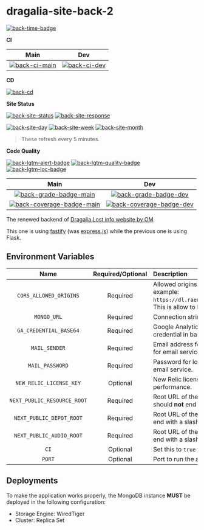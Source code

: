 # dragalia-site-back-2

[![back-time-badge]][back-time-link]

**CI**

|                 Main                 |                Dev                 |
|:------------------------------------:|:----------------------------------:|
| [![back-ci-main]][back-ci-main-link] | [![back-ci-dev]][back-ci-dev-link] |

**CD**

[![back-cd]][back-cd-link]

**Site Status**

[![back-site-status]][back-site]
[![back-site-response]][back-site]

[![back-site-day]][back-site]
[![back-site-week]][back-site]
[![back-site-month]][back-site]

> These refresh every 5 minutes.

**Code Quality**

[![back-lgtm-alert-badge]][back-lgtm-alert-link]
[![back-lgtm-quality-badge]][back-lgtm-quality-link]
[![back-lgtm-loc-badge]][back-lgtm-alert-link]

|                       Main                       |                      Dev                       |
|:------------------------------------------------:|:----------------------------------------------:|
|  [![back-grade-badge-main]][back-cq-link-main]   |  [![back-grade-badge-dev]][back-cq-link-dev]   |
| [![back-coverage-badge-main]][back-cq-link-main] | [![back-coverage-badge-dev]][back-cq-link-dev] |

The renewed backend of [Dragalia Lost info website by OM][back-site].

This one is using [fastify] (was [express.js][express]) while the previous one is using Flask.

## Environment Variables

|            Name             | Required/Optional | Description                                                                                                                                        |
|:---------------------------:|:-----------------:|:---------------------------------------------------------------------------------------------------------------------------------------------------|
|   `CORS_ALLOWED_ORIGINS`    |     Required      | Allowed origins separated by comma (`,`). For example: `https://dl.raenonx.cc,http://localhost:3000`. This is allow to be empty if `CI` is `true`. |
|         `MONGO_URL`         |     Required      | Connection string of MongoDB database.                                                                                                             |
|   `GA_CREDENTIAL_BASE64`    |     Required      | Google Analytics Data API OAuth client JSON credential in base64 string.                                                                           |
|        `MAIL_SENDER`        |     Required      | Email address for logging into a SMTP server for email service.                                                                                    |
|       `MAIL_PASSWORD`       |     Required      | Password for logging into a SMTP server for email service.                                                                                         |
|   `NEW_RELIC_LICENSE_KEY`   |     Optional      | New Relic license key for measuring the app performance.                                                                                           |
| `NEXT_PUBLIC_RESOURCE_ROOT` |     Required      | Root URL of the exported resources. This should **not** end with a slash (`/`).                                                                    |
|  `NEXT_PUBLIC_DEPOT_ROOT`   |     Required      | Root URL of the data depot. This should **not** end with a slash (`/`).                                                                            |
|  `NEXT_PUBLIC_AUDIO_ROOT`   |     Required      | Root URL of the audio depot. This should **not** end with a slash (`/`).                                                                           |
|            `CI`             |     Optional      | Set this to `true` for CI-specific behavior.                                                                                                       |
|           `PORT`            |     Optional      | Port to run the app. Defaults to `8787`.                                                                                                           |

## Deployments

To make the application works properly,
the MongoDB instance **MUST** be deployed in the following configuration:

- Storage Engine: WiredTiger
- Cluster: Replica Set

[express]: https://expressjs.com/
[fastify]: https://www.fastify.io/

[back-repo]: https://github.com/RaenonX-DL/dragalia-site-back
[back-site]: https://dl.raenonx.cc
[back-ci-main]: https://dev.azure.com/RaenonX-DL/DL-Site/_apis/build/status/dragalia-site-back%20(Build)?branchName=main
[back-ci-main-link]: https://dev.azure.com/RaenonX-DL/DL-Site/_build/latest?definitionId=2&branchName=main
[back-ci-dev]: https://dev.azure.com/RaenonX-DL/DL-Site/_apis/build/status/dragalia-site-back%20(Build)?branchName=dev
[back-ci-dev-link]: https://dev.azure.com/RaenonX-DL/DL-Site/_build/latest?definitionId=2&branchName=dev
[back-cd]: https://vsrm.dev.azure.com/RaenonX-DL/_apis/public/Release/badge/0159375c-7a21-49a8-88d5-9af78c5f2150/4/4
[back-cd-link]: https://dev.azure.com/RaenonX-DL/DL-Site/_release?definitionId=4
[back-time-badge]: https://wakatime.com/badge/github/RaenonX-DL/dragalia-site-back-2.svg
[back-time-link]: https://wakatime.com/badge/github/RaenonX-DL/dragalia-site-back-2
[back-site-status]: https://badgen.net/uptime-robot/status/m787223687-0bc3d1f09f7bf2b07ed95c85?cache=300
[back-site-response]: https://badgen.net/uptime-robot/response/m787223687-0bc3d1f09f7bf2b07ed95c85?cache=300
[back-site-day]: https://badgen.net/uptime-robot/day/m787223687-0bc3d1f09f7bf2b07ed95c85?label=uptime%20in%2024%20hrs&cache=300
[back-site-week]: https://badgen.net/uptime-robot/week/m787223687-0bc3d1f09f7bf2b07ed95c85?label=uptime%20in%207%20days&cache=300
[back-site-month]: https://badgen.net/uptime-robot/month/m787223687-0bc3d1f09f7bf2b07ed95c85?label=uptime%20in%201%20month&cache=300
[back-lgtm-alert-badge]: https://badgen.net/lgtm/alerts/g/RaenonX-DL/dragalia-site-back-2/javascript?icon=lgtm
[back-lgtm-alert-link]: https://lgtm.com/projects/g/RaenonX-DL/dragalia-site-back-2/alerts/
[back-lgtm-quality-badge]: https://badgen.net/lgtm/grade/g/RaenonX-DL/dragalia-site-back-2/javascript?icon=lgtm
[back-lgtm-quality-link]: https://lgtm.com/projects/g/RaenonX-DL/dragalia-site-back-2/context:javascript
[back-lgtm-loc-badge]: https://badgen.net/lgtm/lines/g/RaenonX-DL/dragalia-site-back-2/javascript?icon=lgtm
[back-cq-link-main]: https://www.codacy.com/gh/RaenonX-DL/dragalia-site-back-2/dashboard?branch=main
[back-cq-link-dev]: https://www.codacy.com/gh/RaenonX-DL/dragalia-site-back-2/dashboard?branch=dev
[back-grade-badge-main]: https://app.codacy.com/project/badge/Grade/a0849e3eb6704b29b1672f26c00ca763?branch=main
[back-grade-badge-dev]: https://app.codacy.com/project/badge/Grade/a0849e3eb6704b29b1672f26c00ca763?branch=dev
[back-coverage-badge-main]: https://app.codacy.com/project/badge/Coverage/a0849e3eb6704b29b1672f26c00ca763?branch=main
[back-coverage-badge-dev]: https://app.codacy.com/project/badge/Coverage/a0849e3eb6704b29b1672f26c00ca763?branch=dev
